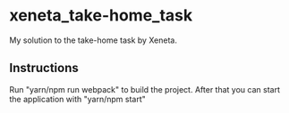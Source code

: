 # xeneta_take-home_task

My solution to the take-home task by Xeneta.

## Instructions

Run "yarn/npm run webpack" to build the project. After that you can start the application with "yarn/npm start"
